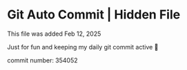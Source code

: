 # Git Auto Commit | Hidden File

This file was added Feb 12, 2025

Just for fun and keeping my daily git commit active 🤪

commit number: 354052
